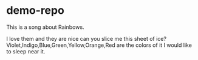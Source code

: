 # demo-repo



This is a song about Rainbows.

I love them and they are nice
can you slice me this sheet of ice?
Violet,Indigo,Blue,Green,Yellow,Orange,Red are the colors of it
I would like to sleep near it.
